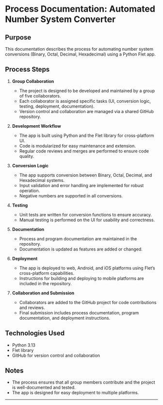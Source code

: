 # Process Documentation: Automated Number System Converter

## Purpose
This documentation describes the process for automating number system conversions (Binary, Octal, Decimal, Hexadecimal) using a Python Flet app.

## Process Steps

1. **Group Collaboration**
   - The project is designed to be developed and maintained by a group of five collaborators.
   - Each collaborator is assigned specific tasks (UI, conversion logic, testing, deployment, documentation).
   - Version control and collaboration are managed via a shared GitHub repository.

2. **Development Workflow**
   - The app is built using Python and the Flet library for cross-platform UI.
   - Code is modularized for easy maintenance and extension.
   - Regular code reviews and merges are performed to ensure code quality.

3. **Conversion Logic**
   - The app supports conversion between Binary, Octal, Decimal, and Hexadecimal systems.
   - Input validation and error handling are implemented for robust operation.
   - Negative numbers are supported in all conversions.

4. **Testing**
   - Unit tests are written for conversion functions to ensure accuracy.
   - Manual testing is performed on the UI for usability and correctness.

5. **Documentation**
   - Process and program documentation are maintained in the repository.
   - Documentation is updated as features are added or changed.

6. **Deployment**
   - The app is deployed to web, Android, and iOS platforms using Flet’s cross-platform capabilities.
   - Instructions for building and deploying to mobile platforms are included in the repository.

7. **Collaboration and Submission**
   - Collaborators are added to the GitHub project for code contributions and reviews.
   - Final submission includes process documentation, program documentation, and deployment instructions.

## Technologies Used
- Python 3.13
- Flet library
- GitHub for version control and collaboration

## Notes
- The process ensures that all group members contribute and the project is well-documented and tested.
- The app is designed for easy deployment to multiple platforms.

---
